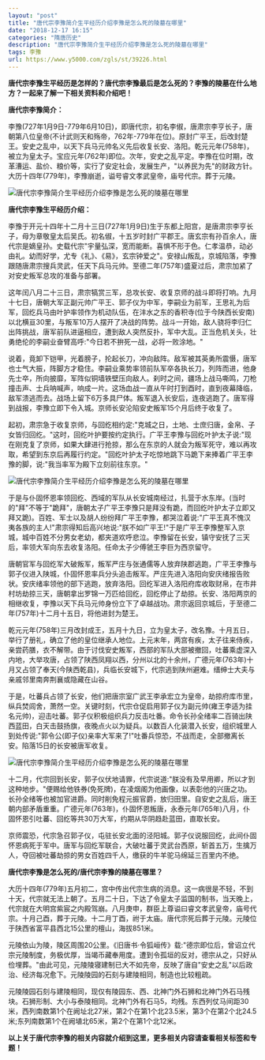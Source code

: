 ```yaml
---
layout: "post"
title: "唐代宗李豫简介生平经历介绍李豫是怎么死的陵墓在哪里"
date: "2018-12-17 16:15"
categories: "隋唐历史"
description: "唐代宗李豫简介生平经历介绍李豫是怎么死的陵墓在哪里"
tags: 李豫
url: https://www.y5000.com/zgls/st/39226.html
---
```






**唐代宗李豫生平经历是怎样的？唐代宗李豫最后是怎么死的？李豫的陵墓在什么地方？一起来了解一下相关资料和介绍吧！**

 **唐代宗李豫简介：**

李豫(727年1月9日-779年6月10日)，即唐代宗，初名李俶，唐肃宗李亨长子，唐朝第八位皇帝(不计武则天和殇帝，762年-779年在位)。原封广平王，后改封楚王。安史之乱中，以天下兵马元帅名义先后收复长安、洛阳。乾元元年(758年)，被立为皇太子。宝应元年(762年)即位。次年，安史之乱平定。李豫在位时期，改革漕运、盐价、粮价等，实行了安定社会，发展生产，"以养民为先"的财政方针。大历十四年(779年)，李豫崩逝，谥号睿文孝武皇帝，庙号代宗。葬于元陵。

![唐代宗李豫简介生平经历介绍李豫是怎么死的陵墓在哪里](https://img.y5000.com/uploads/allimg/181224/dd953502ddfed8dd87b253c3b7805b8f.jpg)

 **唐代宗李豫生平经历介绍：**

李豫于开元十四年十二月十三日(727年1月9日)生于东都上阳宫，是唐肃宗李亨长子，母为章敬皇太后吴氏。初名俶，十五岁时封广平郡王。唐玄宗有孙百余人，唐代宗是嫡皇孙。史载代宗"宇量弘深，宽而能断。喜惧不形于色。仁孝温恭，动必由礼。幼而好学，尤专《礼》、《易》，玄宗钟爱之"。安禄山叛乱，京城陷落，李豫跟随唐肃宗搜兵灵武，任天下兵马元帅。至德二年(757年)盛夏过后，肃宗加紧了对安史叛军总攻的准备与部署。

这年闰八月二十三日，肃宗犒赏三军，总攻长安、收复京师的战斗即将打响。九月十七日，唐朝大军正副元帅广平王、郭子仪为中军，李嗣业为前军，王思礼为后军，回纥兵马由叶护率领作为机动队伍，在沣水之东的香积寺(位于今陕西长安南)以北横亘30里，与叛军10万人摆开了决战的阵势。战斗一开始，敌人骁将李归仁出阵挑战，唐军前队进逼相应，遭到敌人突然反扑，军中大乱。正当危机关头，壮勇绝伦的李嗣业奋臂高呼:"今日若不拚死一战，必将一败涂地。"

说着，竟卸下铠甲，光着膀子，抡起长刀，冲向敌阵。敌军被其英勇所震慑，唐军也士气大振，阵脚方才稳住。李嗣业乘势率领前队军卒各执长刀，列阵而进，他身先士卒，所向披靡，军阵似铜墙铁壁压向敌人。刹时之间，疆场上战马嘶鸣，刀枪撞击声、士兵呐喊声，响成一片。这场血战一直从午时打到酉时，直到夜幕降临，敌军溃逃而去。战场上留下6万多具尸体。叛军退入长安后，连夜逃跑了。唐军得到战报，李豫立即下令入城。京师长安沦陷安史叛军15个月后终于收复了。

起初，肃宗急于收复京师，与回纥相约定:"克城之日，土地、士庶归唐，金帛、子女皆归回纥。"这时，回纥叶护要按约定执行。广平王李豫与回纥叶护太子说:"现在刚克复了京师，如果大肆进行抢掠，那么在东京的人就会为叛军死守，难以再攻取，希望到东京后再履行约定。"回纥叶护太子吃惊地跳下马跪下来捧着广平王李豫的脚，说:"我当率军为殿下立刻前往东京。"

![唐代宗李豫简介生平经历介绍李豫是怎么死的陵墓在哪里](https://img.y5000.com/uploads/allimg/181224/5674b48025433439f48d240fe71e966a.jpg)

于是与仆固怀恩率领回纥、西域的军队从长安城南经过，扎营于水东岸。(当时的"拜"不等于"跪拜"，唐朝太子广平王李豫只是拜没有跪，而回纥叶护太子立即又拜又跪)。百姓、军士以及胡人纷纷拜广平王李豫，都哭泣着说:"广平王真不愧汉夷各族的主人!"肃宗得知后高兴地说:"朕不如广平王!"于是广平王李豫整军入京城，城中百姓不分男女老幼，都夹道欢呼悲泣。李豫留在长安，镇守安抚了三天后，率领大军向东去收复洛阳。任命太子少傅虢王李巨为西京留守。

唐朝官军与回纥军大破叛军，叛军严庄与张通儒等人放弃陕郡逃跑，广平王李豫与郭子仪进入陕城，仆固怀恩率兵分头追击叛军。严庄先进入洛阳向安庆绪报告败状。安庆绪率领他的部下逃跑，放弃洛阳。回纥军进入洛阳府库收取财帛，在市井村坊劫掠三天，唐朝拿出罗锦一万匹给回纥，回纥停止了劫掠。长安、洛阳两京的相继收复，李豫以天下兵马元帅身份立下了卓越战功。肃宗返回京城后，于至德二年(757年)十二月十五日，将他进封为楚王。

乾元元年(758年)三月改封成王，五月十九日，立为皇太子，改名豫。十月五日，举行了册礼，确立了他的皇位继承人地位。上元末年，两宫有疾，太子往来侍疾，亲尝药膳，衣不解带。由于讨伐安史叛军，西部的军队大部被撤回，吐蕃乘虚深入内地，大举攻唐，占领了陕西凤翔以西，分州以北的十余州，广德元年(763年)十月又占领了奉天(今陕西乾县)，兵临长安城下，代宗逃到陕州避难。缙绅士大夫与亲戚邻里南奔荆襄或隐藏在山谷。

于是，吐蕃兵占领了长安，他们把唐宗室广武王李承宏立为皇帝，劫掠府库市里，纵兵焚闾舍，萧然一空。关键时刻，代宗仓促启用郭子仪为副元帅(雍王李适为挂名元帅)，迎击吐蕃。郭子仪积极组织兵力反击吐番。命令长孙全绪率二百骑出陕西蓝田，白天击鼓扬旗，夜晚点火以为疑兵。以数百人化装潜入长安，组织城里人到处传说:"郭令公(即子仪)亲率大军来了!"吐番兵惊恐，不战而走，全部撤离长安。陷落15日的长安被唐军收复。

![唐代宗李豫简介生平经历介绍李豫是怎么死的陵墓在哪里](https://img.y5000.com/uploads/allimg/181224/b9ae6765b2a4b3a5a48a62c011e4a45b.jpg)

十二月，代宗回到长安，郭子仪伏地请罪，代宗说道:"朕没有及早用卿，所以才到这种地步。"便赐给他铁券(免死牌)，在凌烟阁为他画像，以表彰他的兴唐之功。长孙全绪等也被加官进爵。同时削免程元振官爵，放归田里。自安史之乱后，唐王朝内部矛盾重重。广德元年(763年)，仆固怀恩叛唐，永泰元年(765年)八月，仆固怀恩引吐蕃、回纥等共30万大军，约期从华阴趋赴蓝田，直取长安。

京师震恐，代宗急召郭子仪，屯驻长安北面的泾阳城。郭子仪说服回纥，此间仆固怀恩病死于军中。唐军与回纥军联合，大破吐蕃于灵武台西原，斩首五万，生擒万人，夺回被吐蕃劫掠的男女百姓四千人，缴获的牛羊驼马绵延三百里内不绝。

 **唐代宗李豫是怎么死的/唐代宗李豫的陵墓在哪里？**

大历十四年(779年)五月初二，宫中传出代宗生病的消息。这一病很是不轻，不到十天，代宗就无法上朝了。五月二十日，下达了令皇太子监国的制书，当天晚上，代宗就在大明宫紫宸之内殿驾崩。八月庚申，群臣上尊谥曰睿文孝武皇帝，庙号代宗。十月己酉，葬于元陵。十二月丁酉，祔于太庙。唐代宗死后葬于元陵。元陵位于陕西省富平县西北15公里的檀山，海拔851米。  

元陵依山为陵，陵区周围20公里。《旧唐书·令狐峘传》载:"德宗即位后，曾诏立代宗元陵制度，务极优厚，当竭币藏奉用度。遭到令孤垣的反对，德宗从之，只好从俭埋葬。"由此可见，元陵陵寝建制已大不如先帝，反映了唐自"安史之乱"以后政治、经济每况愈下。元陵陵园的石刻与建陵相同，制造也比较粗疏。

元陵陵园石刻与建陵相同，现仅有陵园东、西、北神门外石狮和北神门外石马残块。石狮形制、大小与泰陵相同。北神门外有石马5，均残。东西列仗马间距30米，西列南数第1个在阙址北27米，第2个在第1个北23.5米，第3个在第2个北24.5米;东列南数第1个在阙埴北65米，第2个在第1个北12米。

 **以上关于唐代宗李豫的相关内容就介绍到这里，更多相关内容请查看相关标签和专题！**

